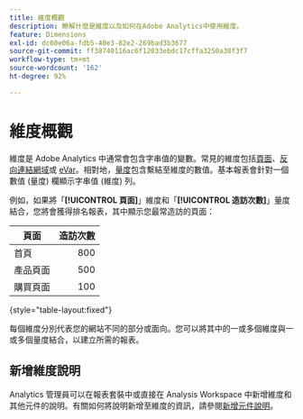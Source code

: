 ```yaml
---
title: 維度概觀
description: 瞭解什麼是維度以及如何在Adobe Analytics中使用維度。
feature: Dimensions
exl-id: dc00e06a-fdb5-40e3-82e2-269bad3b3677
source-git-commit: ff38740116ac6f12033ebdc17cffa3250a30f3f7
workflow-type: tm+mt
source-wordcount: '162'
ht-degree: 92%

---
```


# 維度概觀

維度是 Adobe Analytics 中通常會包含字串值的變數。常見的維度包括[頁面](page.md)、[反向連結網域](referring-domain.md)或 [eVar](evar.md)。相對地，[量度](../metrics/overview.md)包含繫結至維度的數值。基本報表會針對一個數值 (量度) 欄顯示字串值 (維度) 列。

例如，如果將「**[!UICONTROL 頁面]**」維度和「**[!UICONTROL 造訪次數]**」量度結合，您將會獲得排名報表，其中顯示您最常造訪的頁面：

| 頁面 | 造訪次數 |
| --- | ---: |
| 首頁 | 800 |
| 產品頁面 | 500 |
| 購買頁面 | 100 |

{style="table-layout:fixed"}

每個維度分別代表您的網站不同的部分或面向。您可以將其中的一或多個維度與一或多個量度結合，以建立所需的報表。

## 新增維度說明

Analytics 管理員可以在報表套裝中或直接在 Analysis Workspace 中新增維度和其他元件的說明。有關如何將說明新增至維度的資訊，請參閱[新增元件說明](/help/analyze/analysis-workspace/components/add-component-descriptions.md)。
